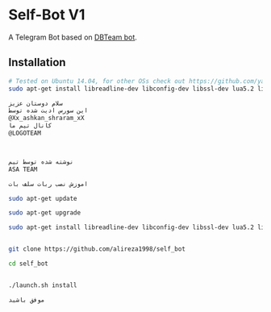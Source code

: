 Self-Bot V1
============

A Telegram Bot based on [DBTeam bot](https://github.com/Josepdal/DBTeam).

Installation
------------
```bash
# Tested on Ubuntu 14.04, for other OSs check out https://github.com/yagop/telegram-bot/wiki/Installation
sudo apt-get install libreadline-dev libconfig-dev libssl-dev lua5.2 liblua5.2-dev libevent-dev make unzip git redis-server g++ libjansson-dev libpython-dev expat libexpat1-dev
```

```bash
سلام دوستان عزیز 
این سورس ادیت شده توسط 
@Xx_ashkan_shraram_xX
کانال تیم ما 
@LOGOTEAM



نوشته شده توسط تیم
ASA TEAM

اموزش نصب ربات سلف بات

sudo apt-get update

sudo apt-get upgrade

sudo apt-get install libreadline-dev libconfig-dev libssl-dev lua5.2 liblua5.2-dev libevent-dev make unzip git redis-server g++ libjansson-dev libpython-dev expat libexpat1-dev


git clone https://github.com/alireza1998/self_bot

cd self_bot


./launch.sh install

موفق باشيد
